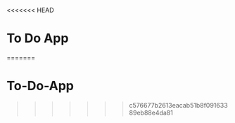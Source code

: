 <<<<<<< HEAD
<h1>To Do App</h1>

=======
# To-Do-App
>>>>>>> c576677b2613eacab51b8f09163389eb88e4da81
